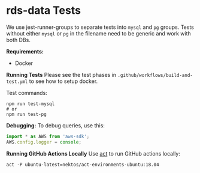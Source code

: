 # rds-data Tests

We use jest-runner-groups to separate tests into `mysql` and `pg` groups. Tests without either `mysql` or `pg` in the filename need to be generic and work with both DBs.

**Requirements:**
* Docker

**Running Tests**
Please see the test phases in `.github/workflows/build-and-test.yml` to see how to setup docker.

Test commands:
```
npm run test-mysql
# or
npm run test-pg
```

**Debugging:**
To debug queries, use this:
```ts
import * as AWS from 'aws-sdk';
AWS.config.logger = console;
```

**Running GitHub Actions Locally**
Use [act](https://github.com/nektos/act) to run GitHub actions locally:

```
act -P ubuntu-latest=nektos/act-environments-ubuntu:18.04
```
